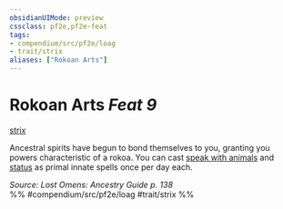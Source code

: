 ```yaml
---
obsidianUIMode: preview
cssclass: pf2e,pf2e-feat
tags:
- compendium/src/pf2e/loag
- trait/strix
aliases: ["Rokoan Arts"]
---
```

# Rokoan Arts  *Feat 9*  
[strix](rules/traits/strix-loag.md "Strix Ancestry & Heritage Trait")  


Ancestral spirits have begun to bond themselves to you, granting you powers characteristic of a rokoa. You can cast [speak with animals](compendium/spells/speak-with-animals.md) and [status](compendium/spells/status.md) as primal innate spells once per day each.

*Source: Lost Omens: Ancestry Guide p. 138*  
%% #compendium/src/pf2e/loag #trait/strix %%